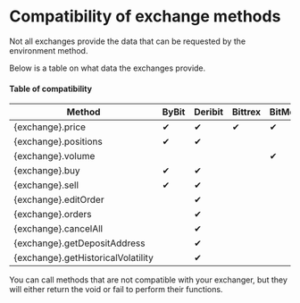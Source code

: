 # Compatibility of exchange methods

Not all exchanges provide the data that can be requested by the environment method.

Below is a table on what data the exchanges provide.

#### Table of compatibility

| Method           | ByBit | Deribit | Bittrex | BitMex |
|----------------- | ----- | ------- | ------- | ------ |
|{exchange}.price|✔|✔|✔|✔|
|{exchange}.positions|✔|✔|||
|{exchange}.volume| | | |✔|
|{exchange}.buy|✔|✔|||
|{exchange}.sell|✔|✔|||
|{exchange}.editOrder| |✔|||
|{exchange}.orders| |✔|||
|{exchange}.cancelAll| |✔|||
|{exchange}.getDepositAddress| |✔|||
|{exchange}.getHistoricalVolatility| |✔|||

You can call methods that are not compatible with your exchanger, but they will either return the void or fail to perform their functions.    